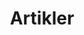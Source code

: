 ---
layout: post-index
permalink: /artikler/index.html
title: Artikler
tagline: En liste af artikler
---